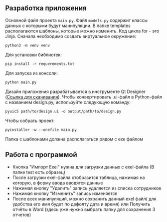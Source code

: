 ## Разработка приложения

Основной файл проекта `main.py`. Файл `models.py` содержит классы данных с которыми будут манипуляции.
В папке templates располагаются шаблоны, которые можно изменить. Код цикла for - это Jinja. 
Сначала необходимо создать виртуальное окружение:
```commandline
python3 -m venv venv
```
Для установки библиотек:
```commandline
pip install -r requerements.txt
```
Для запуска из консоли:
```commandline
python main.py
```
Дизайн приложения разрабатывается в инструменте Qt Designer (<a href="https://build-system.fman.io/qt-designer-download">Ссылка для скачивания</a>). Чтобы конвертировать .ui-файл в Python-файл с названием design.py, используйте следующую команду:
```
pyuic5 path/to/design.ui -o output/path/to/design.py
```
Чтобы собрать проект:
```
pyinstaller -w --onefile main.py
```
Папка с шаблонами должна располагаться рядом с exe файлом
## Работа с программой 

<ul>
<li>Кнопка "Импорт Exel" нужна для загрузки данных с exel-файла (В папке test есть образец)</li>
<li>После загрузки exel-файла отобразится таблица, нажимая на которую, в форму ввода вводятся данные</li>
<li>Нажимая кнопку "Удалить" запись удаляется из списка сотрудников</li>
<li>Нажимая кнопку "Изменить" запись изменяется</li>
<li>После всех манипуляций, можно сохранить данный exel файл( для удобства его имя будет по дефолту дата и время) или Получить отчёты в Word (здесь уже нужно выбрать папку для сохранения 3 отчетов)</li>

</ul>
